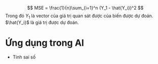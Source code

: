 $$
MSE = \frac{1}{n}\sum_{i=1}^n (Y_1 - \hat{Y_i})^2
$$
Trong đó
$Y_1$ là vector của giá trị quan sát được của biến được dự đoán.
$\hat{Y_i}$ là giá trị được dự đoán.

# Ứng dụng trong AI
- Tính sai số 